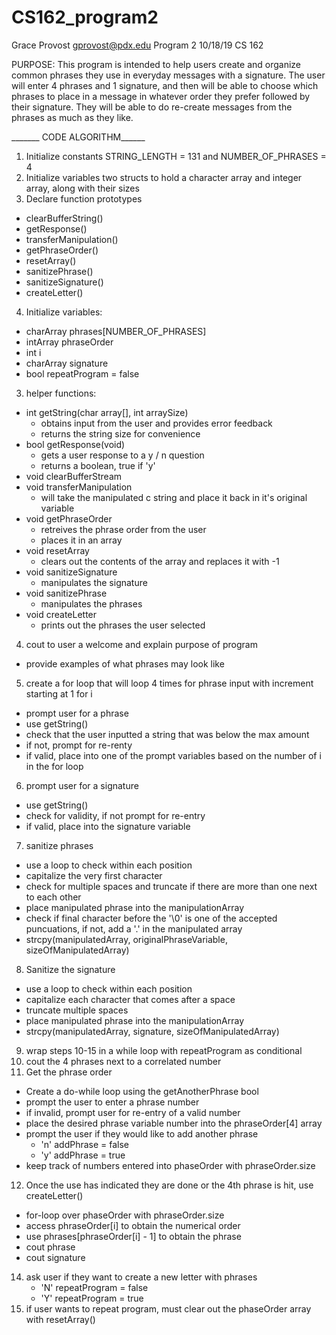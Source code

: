 # CS162_program2

  Grace Provost
  gprovost@pdx.edu
  Program 2
  10/18/19
  CS 162

 PURPOSE: This program is intended to help users create and organize common phrases they use in everyday messages with a signature. The user will enter 4 phrases and 1 signature, and then will be able to choose which phrases to place in a message in whatever order they prefer followed by their signature. They will be able to do re-create messages from the phrases as much as they like.

 _______ CODE ALGORITHM______

 1. Initialize constants STRING_LENGTH = 131 and NUMBER_OF_PHRASES = 4
 2. Initialize variables two structs to hold a character array and integer array, along with their sizes
 3. Declare function prototypes
  - clearBufferString()
  - getResponse()
  - transferManipulation()
  - getPhraseOrder()
  - resetArray()
  - sanitizePhrase()
  - sanitizeSignature()
  - createLetter()
 4. Initialize variables:
  - charArray phrases[NUMBER_OF_PHRASES]
  - intArray phraseOrder
  - int i
  - charArray signature
  - bool repeatProgram = false
 3. helper functions:
  - int getString(char array[], int arraySize)
    - obtains input from the user and provides error feedback
    - returns the string size for convenience
  - bool getResponse(void)
    - gets a user response to a y / n question
    - returns a boolean, true if 'y'
  - void clearBufferStream
  - void transferManipulation
    - will take the manipulated c string and place it back in it's original variable
  - void getPhraseOrder
    - retreives the phrase order from the user
    - places it in an array
  - void resetArray
      - clears out the contents of the array and replaces it with -1
  - void sanitizeSignature
      - manipulates the signature
  - void sanitizePhrase
      - manipulates the phrases
  - void createLetter
      - prints out the phrases the user selected
 4. cout to user a welcome and explain purpose of program
  - provide examples of what phrases may look like
 5. create a for loop that will loop 4 times for phrase input with increment starting at 1 for i
  - prompt user for a phrase
  - use getString()
  - check that the user inputted a string that was below the max amount
  - if not, prompt for re-renty
  - if valid, place into one of the prompt variables based on the number of i in the for loop
 6. prompt user for a signature
  - use getString()
  - check for validity, if not prompt for re-entry
  - if valid, place into the signature variable
 7. sanitize phrases
  - use a loop to check within each position
  - capitalize the very first character
  - check for multiple spaces and truncate if there are more than one next to each other
  - place manipulated phrase into the manipulationArray
  - check if final character before the '\0' is one of the accepted puncuations, if not, add a '.' in the manipulated array
  - strcpy(manipulatedArray, originalPhraseVariable, sizeOfManipulatedArray)
 8. Sanitize the signature
  - use a loop to check within each position
  - capitalize each character that comes after a space
  - truncate multiple spaces
  - place manipulated phrase into the manipulationArray
  - strcpy(manipulatedArray, signature, sizeOfManipulatedArray)
 9. wrap steps 10-15 in a while loop with repeatProgram as conditional
 10. cout the 4 phrases next to a correlated number
 11. Get the phrase order
  - Create a do-while loop using the getAnotherPhrase bool
  - prompt the user to enter a phrase number
  - if invalid, prompt user for re-entry of a valid number
  - place the desired phrase variable number into the phraseOrder[4] array
  - prompt the user if they would like to add another phrase
      - 'n' addPhrase = false
      - 'y' addPhrase = true
  - keep track of numbers entered into phaseOrder with phraseOrder.size
 12. Once the use has indicated they are done or the 4th phrase is hit, use createLetter()
  - for-loop over phaseOrder with phraseOrder.size
  - access phraseOrder[i] to obtain the numerical order
  - use phrases[phraseOrder[i] - 1] to obtain the phrase
  - cout phrase
  - cout signature
 14. ask user if they want to create a new letter with phrases
      - 'N' repeatProgram = false
      - 'Y' repeatProgram = true
 15. if user wants to repeat program, must clear out the phaseOrder array with resetArray()
